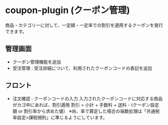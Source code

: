 # coupon-plugin (クーポン管理)

商品・カテゴリーに対して、一定額・一定率での割引を適用するクーポンを発行できます。


## 管理画面

* クーポン管理機能を追加
* 受注管理 : 受注詳細について、利用されたクーポンコードの表記を追加

## フロント
* 注文確認 : クーポンコードの入力
  入力されたクーポンコードに対応する商品がカゴ中にあれば、割引適用
    割引 = 小計 + 手数料 + 送料 - (クーポン設定額 or 割引率から求めた値）
    ※尚、率で算定した場合の端数処理は「共通税率設定>課税規則」に準じるようにしています。
